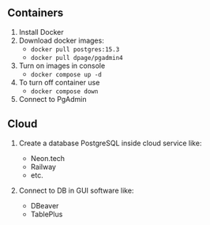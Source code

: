 ## Containers

1. Install Docker
2. Download docker images:
   - `docker pull postgres:15.3`
   - `docker pull dpage/pgadmin4`
3. Turn on images in console
   - `docker compose up -d`
4. To turn off container use
   - `docker compose down`
5. Connect to PgAdmin

## Cloud

1. Create a database PostgreSQL inside cloud service like:

   - Neon.tech
   - Railway
   - etc.

2. Connect to DB in GUI software like:
   - DBeaver
   - TablePlus
